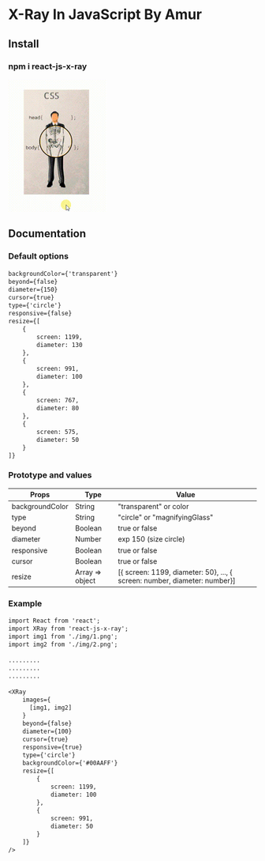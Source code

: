 # X-Ray In JavaScript By Amur

## Install

### npm i react-js-x-ray

<img src="../../gif/x-ray.gif" />

## Documentation

### Default options

    backgroundColor={'transparent'}
    beyond={false}
    diameter={150}
    cursor={true}
    type={'circle'}
    responsive={false}
    resize={[
        {
            screen: 1199,
            diameter: 130
        },
        {
            screen: 991,
            diameter: 100
        },
        {
            screen: 767,
            diameter: 80
        },
        {
            screen: 575,
            diameter: 50
        }
    ]}

### Prototype and values

| Props            | Type             | Value                                                                     |
| ---------------- | ---------------- | ------------------------------------------------------------------------- |
| backgroundColor  | String           | "transparent" or color                                                    |
| type             | String           | "circle"  or "magnifyingGlass"                                            |
| beyond           | Boolean          | true  or false                                                            |
| diameter         | Number           | exp 150 (size circle)                                                     |
| responsive       | Boolean          | true  or false                                                            |
| cursor           | Boolean          | true  or false                                                            |
| resize           | Array => object  | [{ screen: 1199, diameter: 50}, ..., { screen: number, diameter: number}] |

### Example

    import React from 'react';
    import XRay from 'react-js-x-ray';
    import img1 from './img/1.png';
    import img2 from './img/2.png';

    .........
    .........
    .........

    <XRay
        images={
          [img1, img2]
        }
        beyond={false}
        diameter={100}
        cursor={true}
        responsive={true}
        type={'circle'}
        backgroundColor={'#00AAFF'}
        resize={[
            {
                screen: 1199,
                diameter: 100
            },
            {
                screen: 991,
                diameter: 50
            }
        ]}
    />